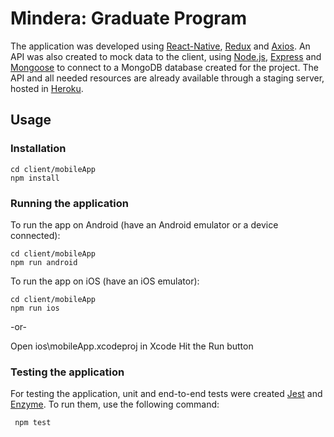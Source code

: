 # Mindera: Graduate Program
The application was developed using [React-Native](https://facebook.github.io/react-native/), [Redux](https://redux.js.org/) and [Axios](https://github.com/axios/axios).
An API was also created to mock data to the client, using [Node.js](https://nodejs.org/en/), [Express](https://expressjs.com/) and [Mongoose](http://mongoosejs.com/) to connect to a MongoDB database created for the project.
The API and all needed resources are already available through a staging server, hosted in [Heroku](https://graduates-mindera.herokuapp.com/events).

## Usage
### Installation

    cd client/mobileApp
    npm install

### Running the application
   
 To run the app on Android (have an Android emulator or a device connected):
 
    cd client/mobileApp
    npm run android     
    
 To run the app on iOS (have an iOS emulator):
 
    cd client/mobileApp
    npm run ios
      
   -or-
   
   Open ios\mobileApp.xcodeproj in Xcode
   Hit the Run button

### Testing the application
For testing the application, unit and end-to-end tests were created [Jest](https://facebook.github.io/jest/) and [Enzyme](http://airbnb.io/enzyme/). To run them, use the following command:
  
     npm test  

